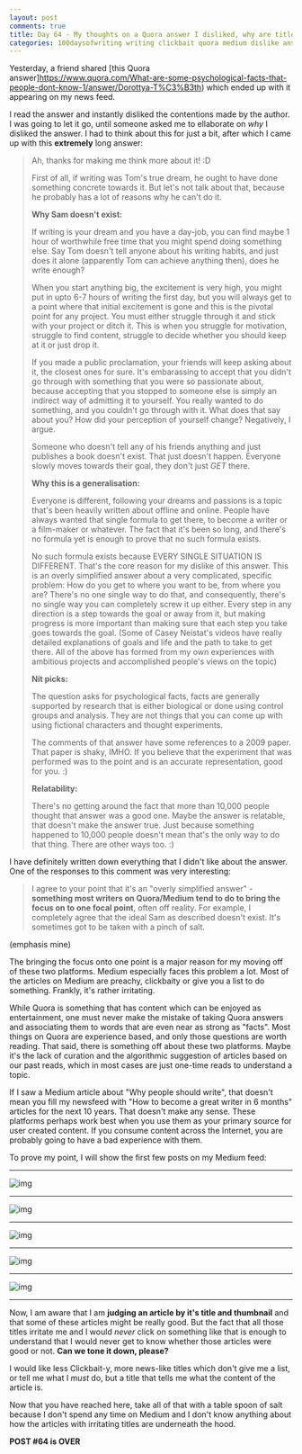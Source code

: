 ```yaml
---
layout: post
comments: true
title: Day 64 - My thoughts on a Quora answer I disliked, why are titles on Medium so clickbait-y?
categories: 100daysofwriting writing clickbait quora medium dislike answers
---
```


Yesterday, a friend shared [this Quora
answer]https://www.quora.com/What-are-some-psychological-facts-that-people-dont-know-1/answer/Dorottya-T%C3%B3th) which ended up with it appearing on my news feed.

I read the answer and instantly disliked the contentions made by the author. I
was going to let it go, until someone asked me to ellaborate on _why_ I disliked
the answer. I had to think about this for just a bit, after which I came up with
this **extremely** long answer:

> Ah, thanks for making me think more about it! :D
> 
> First of all, if writing was Tom's true dream, he ought to have done something
> concrete towards it. But let's not talk about that, because he probably has a
> lot of reasons why he can't do it.
> 
> **Why Sam doesn't exist:**
> 
> If writing is your dream and you have a day-job, you can find maybe 1 hour of
> worthwhile free time that you might spend doing something else. Say Tom doesn't
> tell anyone about his writing habits, and just does it alone (apparently Tom can
> achieve anything then), does he write enough?
> 
> When you start anything big, the excitement is very high, you might put in upto
> 6-7 hours of writing the first day, but you will always get to a point where
> that initial excitement is gone and this is the pivotal point for any project.
> You must either struggle through it and stick with your project or ditch it.
> This is when you struggle for motivation, struggle to find content, struggle to
> decide whether you should keep at it or just drop it.
> 
> If you made a public proclamation, your friends will keep asking about it, the
> closest ones for sure. It's embarassing to accept that you didn't go through
> with something that you were so passionate about, because accepting that you
> stopped to someone else is simply an indirect way of admitting it to yourself.
> You really wanted to do something, and you couldn't go through with it. What
> does that say about you? How did your perception of yourself change?
> Negatively, I argue.
> 
> Someone who doesn't tell any of his friends anything and just publishes a book
> doesn't exist. That just doesn't happen. Everyone slowly moves towards their
> goal, they don't just _GET_ there.
> 
> **Why this is a generalisation:**
> 
> Everyone is different, following your dreams and passions is a topic that's been
> heavily written about offline and online. People have always wanted that single
> formula to get there, to become a writer or a film-maker or whatever.  The fact
> that it's been so long, and there's no formula yet is enough to prove that no
> such formula exists.
> 
> No such formula exists because EVERY SINGLE SITUATION IS DIFFERENT. That's the
> core reason for my dislike of this answer. This is an overly simplified answer
> about a very complicated, specific problem: How do you get to where you want to
> be, from where you are? There's no one single way to do that, and consequently,
> there's no single way you can completely screw it up either. Every step in any
> direction is a step towards the goal or away from it, but making progress is
> more important than making sure that each step you take goes towards the goal.
> (Some of Casey Neistat's videos have really detailed explanations of goals and
> life and the path to take to get there. All of the above has formed from my own
> experiences with ambitious projects and accomplished people's views on the
> topic)
> 
> **Nit picks:**
> 
> The question asks for psychological facts, facts are generally supported by
> research that is either biological or done using control groups and analysis.
> They are not things that you can come up with using fictional characters and
> thought experiments.
> 
> The comments of that answer have some references to a 2009 paper. That paper is
> shaky, IMHO. If you believe that the experiment that was performed was to the
> point and is an accurate representation, good for you. :)
> 
> **Relatability:**
> 
> There's no getting around the fact that more than 10,000 people thought that
> answer was a good one. Maybe the answer is relatable, that doesn't make the
> answer true. Just because something happened to 10,000 people doesn't mean
> that's the only way to do that thing. There are other ways too. :)

I have definitely written down everything that I didn't like about the answer.
One of the responses to this comment was very interesting:

> I agree to your point that it's an "overly simplified answer" - **something most
> writers on Quora/Medium tend to do to bring the focus on to one focal point**,
> often off reality. For example, I completely agree that the ideal Sam as
> described doesn't exist. It's sometimes got to be taken with a pinch of salt. 

(emphasis mine)

The bringing the focus onto one point is a major reason for my moving off of
these two platforms. Medium especially faces this problem a lot. Most of the
articles on Medium are preachy, clickbaity or give you a list to do something.
Frankly, it's rather irritating.

While Quora is something that has content which can be enjoyed as entertainment,
one must never make the mistake of taking Quora answers and associating them to
words that are even near as strong as "facts". Most things on Quora are
experience based, and only those questions are worth reading. That said, there
is something off about these two platforms. Maybe it's the lack of curation and
the algorithmic suggestion of articles based on our past reads, which in most
cases are just one-time reads to understand a topic. 

If I saw a Medium article about "Why people should write", that doesn't mean you
fill my newsfeed with "How to become a great writer in 6 months" articles for
the next 10 years. That doesn't make any sense. These platforms perhaps work
best when you use them as your primary source for user created content. If you
consume content across the Internet, you are probably going to have a bad
experience with them.

To prove my point, I will show the first few posts on my Medium feed:

***
![img](/blog/public/img/day-64-1.png)
***
![img](/blog/public/img/day-64-2.png)
***
![img](/blog/public/img/day-64-3.png)
***
![img](/blog/public/img/day-64-4.png)
***
![img](/blog/public/img/day-64-5.png)
***

Now, I am aware that I am **judging an article by it's title and thumbnail** and
that some of these articles might be really good. But the fact that all those
titles irritate me and I would _never_ click on something like that is enough to
understand that I would never get to know whether those articles were good or
not. **Can we tone it down, please?**

I would like less Clickbait-y, more news-like titles which don't give me a list,
or tell me what I _must_ do, but a title that tells me what the content of the
article is.

Now that you have reached here, take all of that with a table spoon of salt
because I don't spend any time on Medium and I don't know anything about how the
articles with irritating titles are underneath the hood.

**POST #64 is OVER**
